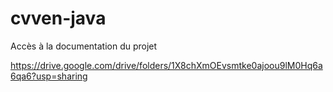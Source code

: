 # cvven-java

Accès à la documentation du projet

https://drive.google.com/drive/folders/1X8chXmOEvsmtke0ajoou9lM0Hq6a6qa6?usp=sharing
